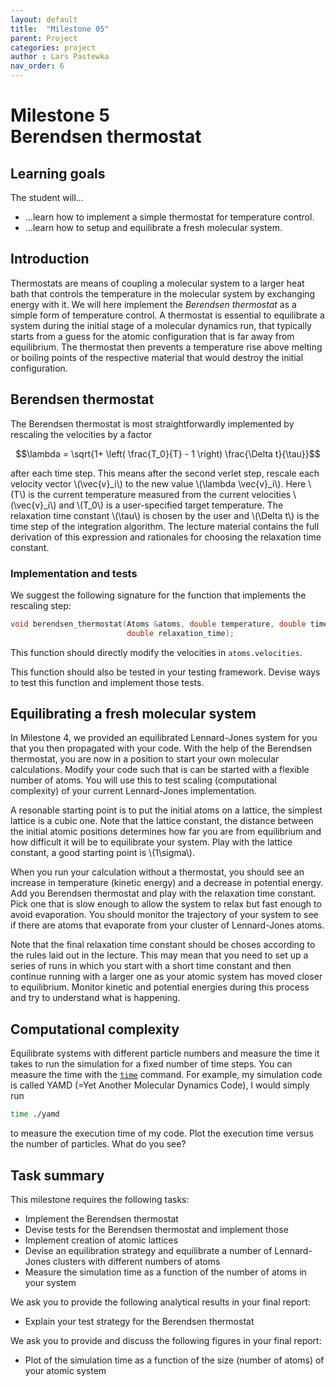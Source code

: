 ```yaml
---
layout: default
title:  "Milestone 05"
parent: Project
categories: project
author : Lars Pastewka
nav_order: 6
---
```


# Milestone 5 <br/> Berendsen thermostat

## Learning goals

The student will...
* ...learn how to implement a simple thermostat for temperature control.
* ...learn how to setup and equilibrate a fresh molecular system.

## Introduction

Thermostats are means of coupling a molecular system to a larger heat bath that controls the
temperature in the molecular system by exchanging energy with it. We will here implement the _Berendsen thermostat_
as a simple form of temperature control. A thermostat is essential to equilibrate a system during
the initial stage of a molecular dynamics run, that typically starts from a guess for the atomic
configuration that is far away from equilibrium. The thermostat then prevents a temperature rise above melting or
boiling points of the respective material that would destroy the initial configuration.

## Berendsen thermostat

The Berendsen thermostat is most straightforwardly implemented by rescaling the velocities by a factor

$$\lambda = \sqrt{1+ \left( \frac{T_0}{T} - 1 \right) \frac{\Delta t}{\tau}}$$

after each time step. This means after the second verlet step, rescale each velocity vector \\(\vec{v}_i\\) to the new value \\(\lambda \vec{v}_i\\). Here \\(T\\) is the current temperature measured from the current velocities \\(\vec{v}_i\\) and \\(T_0\\) is a user-specified target temperature. The relaxation time constant \\(\tau\\) is chosen by the user and \\(\Delta t\\) is the time step of the integration algorithm. The lecture material contains the full derivation of this expression and rationales for choosing the relaxation time constant.

### Implementation and tests

We suggest the following signature for the function that implements the rescaling step:
```c++
void berendsen_thermostat(Atoms &atoms, double temperature, double timestep,
                          double relaxation_time);
```
This function should directly modify the velocities in `atoms.velocities`.

This function should also be tested in your testing framework. Devise ways to test this function and implement those tests.

## Equilibrating a fresh molecular system

In Milestone 4, we provided an equilibrated Lennard-Jones system for you that you then propagated with your code. With the help
of the Berendsen thermostat, you are now in a position to start your own molecular calculations. Modify your code such that is can
be started with a flexible number of atoms. You will use this to test scaling (computational complexity) of your current
Lennard-Jones implementation.

A resonable starting point is to put the initial atoms on a lattice, the simplest lattice is a cubic one. Note that the lattice constant, the distance between the initial atomic positions determines how far you are from equilibrium and how difficult it will
be to equilibrate your system. Play with the lattice constant, a good starting point is \\(1\sigma\\).

When you run your calculation without a thermostat, you should see an increase in temperature (kinetic energy) and a decrease in potential energy. Add you Berendsen thermostat and play with the relaxation time constant. Pick one that is slow enough to allow the system to relax but fast enough to avoid evaporation. You should monitor the trajectory of your system to see if there are atoms
that evaporate from your cluster of Lennard-Jones atoms.

Note that the final relaxation time constant should be choses according to the rules laid out in the lecture. This may mean that you need to set up a series of runs in which you start with a short time constant and then continue running with a larger one as
your atomic system has moved closer to equilibrium. Monitor kinetic and potential energies during this process and try to understand what is happening.

## Computational complexity

Equilibrate systems with different particle numbers and measure the time it takes to run the simulation for a fixed number of time steps. You can measure the time with the [`time`](https://www.gnu.org/software/time/) command. For example, my simulation code is called YAMD (=Yet Another Molecular Dynamics Code), I would simply run
```bash
time ./yamd
```
to measure the execution time of my code. Plot the execution time versus the number of particles. What do you see?

## Task summary

This milestone requires the following tasks:

* Implement the Berendsen thermostat
* Devise tests for the Berendsen thermostat and implement those
* Implement creation of atomic lattices
* Devise an equilibration strategy and equilibrate a number of Lennard-Jones clusters with different numbers of atoms
* Measure the simulation time as a function of the number of atoms in your system

We ask you to provide the following analytical results in your final report:

* Explain your test strategy for the Berendsen thermostat

We ask you to provide and discuss the following figures in your final report:

* Plot of the simulation time as a function of the size (number of atoms) of your atomic system
